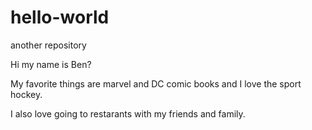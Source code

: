 # hello-world
another repository

Hi my name is Ben?

My favorite things are marvel and DC comic books and I love the sport hockey.

I also love going to restarants with my friends and family.

